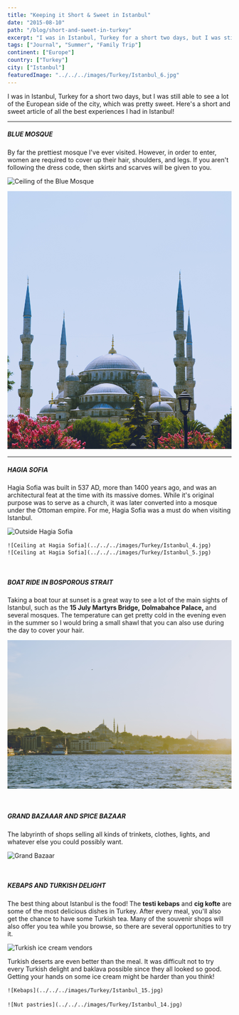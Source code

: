```yaml
---
title: "Keeping it Short & Sweet in Istanbul"
date: "2015-08-10"
path: "/blog/short-and-sweet-in-turkey"
excerpt: "I was in Istanbul, Turkey for a short two days, but I was still able to see a lot of the European side of the city, which was pretty sweet. Here's.."
tags: ["Journal", "Summer", "Family Trip"]
continent: ["Europe"]
country: ["Turkey"]
city: ["Istanbul"]
featuredImage: "../../../images/Turkey/Istanbul_6.jpg"
---
```


I was in Istanbul, Turkey for a short two days, but I was still able to see a lot of the European side of the city, which was pretty sweet. Here's a short and sweet article of all the best experiences I had in Istanbul!

*************************************************** 
##### **BLUE MOSQUE**

By far the prettiest mosque I've ever visited. However, in order to enter, women are required to cover up their hair, shoulders, and legs. If you aren't following the dress code, then skirts and scarves will be given to you. 

![Ceiling of the Blue Mosque](../../../images/Turkey/Istanbul_8.jpg)

![Outside the Blue Mosque](../../../images/Turkey/Istanbul_7.jpg)

****************************************************
##### **HAGIA SOFIA**

Hagia Sofia was built in 537 AD, more than 1400 years ago, and was an architectural feat at the time with its massive domes. While it's original purpose was to serve as a church, it was later converted into a mosque under the Ottoman empire. For me, Hagia Sofia was a must do when visiting Istanbul. 

![Outside Hagia Sofia](../../../images/Turkey/Istanbul_2.jpg)

```grid|2|
![Ceiling at Hagia Sofia](../../../images/Turkey/Istanbul_4.jpg) 
![Ceiling at Hagia Sofia](../../../images/Turkey/Istanbul_5.jpg)
```

&nbsp;

##### **BOAT RIDE IN BOSPOROUS STRAIT**

Taking a boat tour at sunset is a great way to see a lot of the main sights of Istanbul, such as the **15 July Martyrs Bridge,** **Dolmabahce Palace,** and several mosques. The temperature can get pretty cold in the evening even in the summer so I would bring a small shawl that you can also use during the day to cover your hair. 

![Bosporus Strait](../../../images/Turkey/Istanbul_12.jpg)

&nbsp;

##### **GRAND BAZAAAR AND SPICE BAZAAR**

The labyrinth of shops selling all kinds of trinkets, clothes, lights, and whatever else you could possibly want.   

![Grand Bazaar](../../../images/Turkey/Istanbul_10.jpg)

&nbsp;

##### **KEBAPS AND TURKISH DELIGHT**

The best thing about Istanbul is the food! The **testi kebaps** and **cig kofte** are some of the most delicious dishes in Turkey. After every meal, you'll also get the chance to have some Turkish tea. Many of the souvenir shops will also offer you tea while you browse, so there are several opportunities to try it.

![Turkish ice cream vendors](../../../images/Turkey/Istanbul_11.jpg)

Turkish deserts are even better than the meal. It was difficult not to try every Turkish delight and baklava possible since they all looked so good. Getting your hands on some ice cream might be harder than you think! 

```grid|2|
![Kebaps](../../../images/Turkey/Istanbul_15.jpg) 

![Nut pastries](../../../images/Turkey/Istanbul_14.jpg)
```
